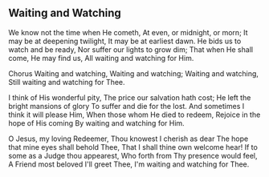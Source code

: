 ## Waiting and Watching

We know not the time when He cometh,
At even, or midnight, or morn;
It may be at deepening twilight,
It may be at earliest dawn.
He bids us to watch and be ready,
Nor suffer our lights to grow dim;
That when He shall come, He may find us, 
All waiting and watching for Him.

Chorus
Waiting and watching,
Waiting and watching;
Waiting and watching,
Still waiting and watching for Thee.

I think of His wonderful pity,
The price our salvation hath cost;
He left the bright mansions of glory
To suffer and die for the lost.
And sometimes I think it will please Him,
When those whom He died to redeem,
Rejoice in the hope of His coming
By waiting and watching for Him.

O Jesus, my loving Redeemer,
Thou knowest I cherish as dear
The hope that mine eyes shall behold Thee,
That I shall thine own welcome hear!
If to some as a Judge thou appearest,
Who forth from Thy presence would feel,
A Friend most beloved I'll greet Thee,
I'm waiting and watching for Thee.